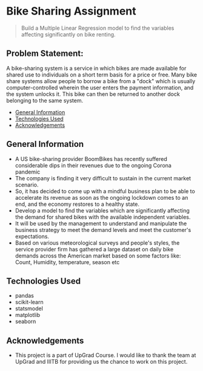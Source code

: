 # Bike Sharing Assignment 
> Build a Multiple Linear Regression model to find the variables affecting significantly on bike renting.


## Problem Statement:
A bike-sharing system is a service in which bikes are made available for shared use to individuals on a short term basis for a price or free. Many bike share systems allow people to borrow a bike from a "dock" which is usually computer-controlled wherein the user enters the payment information, and the system unlocks it. This bike can then be returned to another dock belonging to the same system.


* [General Information](#general-information)
* [Technologies Used](#technologies-used)
* [Acknowledgements](#acknowledgements)
<!-- * [Conclusions](#conclusions) -->

<!-- You can include any other section that is pertinent to your problem -->

## General Information
- A US bike-sharing provider BoomBikes has recently suffered considerable dips in their revenues due to the ongoing Corona pandemic 
- The company is finding it very difficult to sustain in the current market scenario. 
- So, it has decided to come up with a mindful business plan to be able to accelerate its revenue as soon as the ongoing lockdown comes to an end, and the economy restores to a healthy state.
- Develop a model to find the variables which are significantly affecting the demand for shared bikes with the available independent variables.
- It will be used by the management to understand and manipulate the business strategy to meet the demand levels and meet the customer's expectations.
- Based on various meteorological surveys and people's styles, the service provider firm has gathered a large dataset on daily bike demands across the American market based on some factors like: Count, Humidity, temperature, season etc

<!-- You don't have to answer all the questions - just the ones relevant to your project. -->

<!-- ## Conclusions
- Conclusion 1 from the analysis
- Conclusion 2 from the analysis
- Conclusion 3 from the analysis
- Conclusion 4 from the analysis -->

<!-- You don't have to answer all the questions - just the ones relevant to your project. -->


## Technologies Used
- pandas
- scikit-learn
- statsmodel
- matplotlib
- seaborn

<!-- As the libraries versions keep on changing, it is recommended to mention the version of library used in this project -->

## Acknowledgements
- This project is a part of UpGrad Course. I would like to thank the team at UpGrad and IIITB for providing us the chance to work on this project.


<!-- Optional -->
<!-- ## License -->
<!-- This project is open source and available under the [... License](). -->

<!-- You don't have to include all sections - just the one's relevant to your project -->
